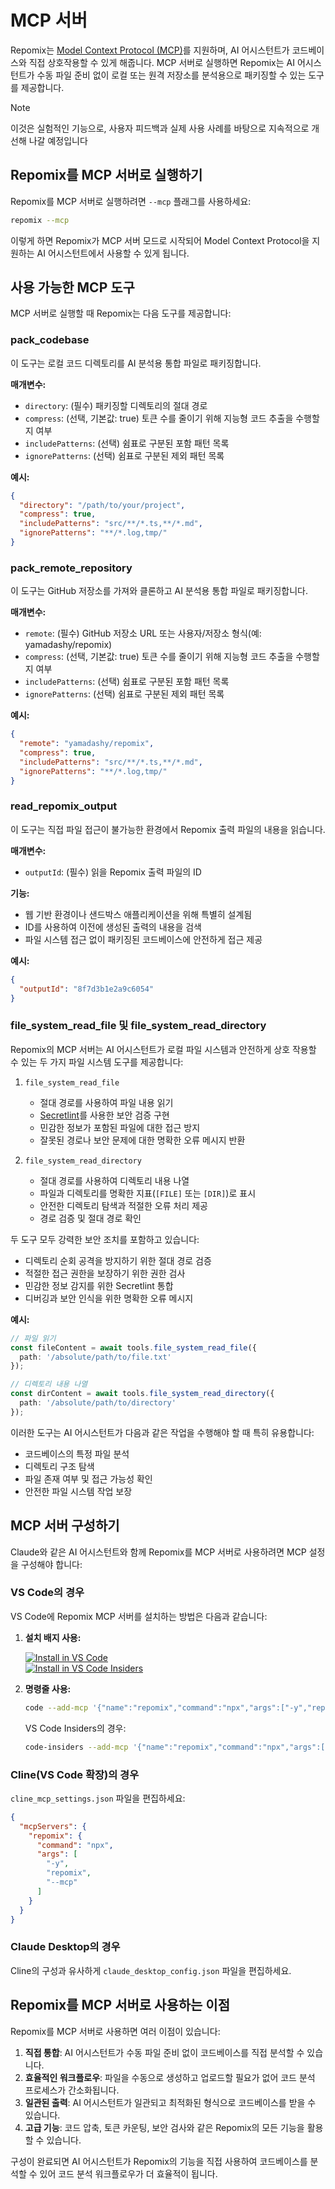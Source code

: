 # MCP 서버

Repomix는 [Model Context Protocol (MCP)](https://modelcontextprotocol.io)를 지원하며, AI 어시스턴트가 코드베이스와 직접 상호작용할 수 있게 해줍니다. MCP 서버로 실행하면 Repomix는 AI 어시스턴트가 수동 파일 준비 없이 로컬 또는 원격 저장소를 분석용으로 패키징할 수 있는 도구를 제공합니다.

> [!NOTE]  
> 이것은 실험적인 기능으로, 사용자 피드백과 실제 사용 사례를 바탕으로 지속적으로 개선해 나갈 예정입니다

## Repomix를 MCP 서버로 실행하기

Repomix를 MCP 서버로 실행하려면 `--mcp` 플래그를 사용하세요:

```bash
repomix --mcp
```

이렇게 하면 Repomix가 MCP 서버 모드로 시작되어 Model Context Protocol을 지원하는 AI 어시스턴트에서 사용할 수 있게 됩니다.

## 사용 가능한 MCP 도구

MCP 서버로 실행할 때 Repomix는 다음 도구를 제공합니다:

### pack_codebase

이 도구는 로컬 코드 디렉토리를 AI 분석용 통합 파일로 패키징합니다.

**매개변수:**
- `directory`: (필수) 패키징할 디렉토리의 절대 경로
- `compress`: (선택, 기본값: true) 토큰 수를 줄이기 위해 지능형 코드 추출을 수행할지 여부
- `includePatterns`: (선택) 쉼표로 구분된 포함 패턴 목록
- `ignorePatterns`: (선택) 쉼표로 구분된 제외 패턴 목록

**예시:**
```json
{
  "directory": "/path/to/your/project",
  "compress": true,
  "includePatterns": "src/**/*.ts,**/*.md",
  "ignorePatterns": "**/*.log,tmp/"
}
```

### pack_remote_repository

이 도구는 GitHub 저장소를 가져와 클론하고 AI 분석용 통합 파일로 패키징합니다.

**매개변수:**
- `remote`: (필수) GitHub 저장소 URL 또는 사용자/저장소 형식(예: yamadashy/repomix)
- `compress`: (선택, 기본값: true) 토큰 수를 줄이기 위해 지능형 코드 추출을 수행할지 여부
- `includePatterns`: (선택) 쉼표로 구분된 포함 패턴 목록
- `ignorePatterns`: (선택) 쉼표로 구분된 제외 패턴 목록

**예시:**
```json
{
  "remote": "yamadashy/repomix",
  "compress": true,
  "includePatterns": "src/**/*.ts,**/*.md",
  "ignorePatterns": "**/*.log,tmp/"
}
```

### read_repomix_output

이 도구는 직접 파일 접근이 불가능한 환경에서 Repomix 출력 파일의 내용을 읽습니다.

**매개변수:**
- `outputId`: (필수) 읽을 Repomix 출력 파일의 ID

**기능:**
- 웹 기반 환경이나 샌드박스 애플리케이션을 위해 특별히 설계됨
- ID를 사용하여 이전에 생성된 출력의 내용을 검색
- 파일 시스템 접근 없이 패키징된 코드베이스에 안전하게 접근 제공

**예시:**
```json
{
  "outputId": "8f7d3b1e2a9c6054"
}
```

### file_system_read_file 및 file_system_read_directory

Repomix의 MCP 서버는 AI 어시스턴트가 로컬 파일 시스템과 안전하게 상호 작용할 수 있는 두 가지 파일 시스템 도구를 제공합니다:

1. `file_system_read_file`
   - 절대 경로를 사용하여 파일 내용 읽기
   - [Secretlint](https://github.com/secretlint/secretlint)를 사용한 보안 검증 구현
   - 민감한 정보가 포함된 파일에 대한 접근 방지
   - 잘못된 경로나 보안 문제에 대한 명확한 오류 메시지 반환

2. `file_system_read_directory`
   - 절대 경로를 사용하여 디렉토리 내용 나열
   - 파일과 디렉토리를 명확한 지표(`[FILE]` 또는 `[DIR]`)로 표시
   - 안전한 디렉토리 탐색과 적절한 오류 처리 제공
   - 경로 검증 및 절대 경로 확인

두 도구 모두 강력한 보안 조치를 포함하고 있습니다:
- 디렉토리 순회 공격을 방지하기 위한 절대 경로 검증
- 적절한 접근 권한을 보장하기 위한 권한 검사
- 민감한 정보 감지를 위한 Secretlint 통합
- 디버깅과 보안 인식을 위한 명확한 오류 메시지

**예시:**
```typescript
// 파일 읽기
const fileContent = await tools.file_system_read_file({
  path: '/absolute/path/to/file.txt'
});

// 디렉토리 내용 나열
const dirContent = await tools.file_system_read_directory({
  path: '/absolute/path/to/directory'
});
```

이러한 도구는 AI 어시스턴트가 다음과 같은 작업을 수행해야 할 때 특히 유용합니다:
- 코드베이스의 특정 파일 분석
- 디렉토리 구조 탐색
- 파일 존재 여부 및 접근 가능성 확인
- 안전한 파일 시스템 작업 보장

## MCP 서버 구성하기

Claude와 같은 AI 어시스턴트와 함께 Repomix를 MCP 서버로 사용하려면 MCP 설정을 구성해야 합니다:

### VS Code의 경우

VS Code에 Repomix MCP 서버를 설치하는 방법은 다음과 같습니다:

1. **설치 배지 사용:**

   [![Install in VS Code](https://img.shields.io/badge/VS_Code-VS_Code?style=flat-square&label=Install%20Server&color=0098FF)](vscode:mcp/install?%7B%22name%22%3A%22repomix%22%2C%22command%22%3A%22npx%22%2C%22args%22%3A%5B%22-y%22%2C%22repomix%22%2C%22--mcp%22%5D%7D)<br>
   [![Install in VS Code Insiders](https://img.shields.io/badge/VS_Code_Insiders-VS_Code_Insiders?style=flat-square&label=Install%20Server&color=24bfa5)](vscode-insiders:mcp/install?%7B%22name%22%3A%22repomix%22%2C%22command%22%3A%22npx%22%2C%22args%22%3A%5B%22-y%22%2C%22repomix%22%2C%22--mcp%22%5D%7D)

2. **명령줄 사용:**

   ```bash
   code --add-mcp '{"name":"repomix","command":"npx","args":["-y","repomix","--mcp"]}'
   ```

   VS Code Insiders의 경우:
   ```bash
   code-insiders --add-mcp '{"name":"repomix","command":"npx","args":["-y","repomix","--mcp"]}'
   ```

### Cline(VS Code 확장)의 경우

`cline_mcp_settings.json` 파일을 편집하세요:

```json
{
  "mcpServers": {
    "repomix": {
      "command": "npx",
      "args": [
        "-y",
        "repomix",
        "--mcp"
      ]
    }
  }
}
```

### Claude Desktop의 경우

Cline의 구성과 유사하게 `claude_desktop_config.json` 파일을 편집하세요.

## Repomix를 MCP 서버로 사용하는 이점

Repomix를 MCP 서버로 사용하면 여러 이점이 있습니다:

1. **직접 통합**: AI 어시스턴트가 수동 파일 준비 없이 코드베이스를 직접 분석할 수 있습니다.
2. **효율적인 워크플로우**: 파일을 수동으로 생성하고 업로드할 필요가 없어 코드 분석 프로세스가 간소화됩니다.
3. **일관된 출력**: AI 어시스턴트가 일관되고 최적화된 형식으로 코드베이스를 받을 수 있습니다.
4. **고급 기능**: 코드 압축, 토큰 카운팅, 보안 검사와 같은 Repomix의 모든 기능을 활용할 수 있습니다.

구성이 완료되면 AI 어시스턴트가 Repomix의 기능을 직접 사용하여 코드베이스를 분석할 수 있어 코드 분석 워크플로우가 더 효율적이 됩니다.
